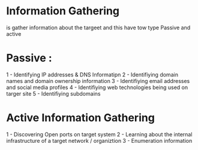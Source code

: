 # Information Gathering
is gather information about the targeet and this have tow type Passive and active

# Passive :
1 - Identifying IP addresses & DNS Informatipn
2 - Identifiying domain names and domain ownership information
3 - Identifiying email addresses and social media profiles 
4 - Identifiying web technologies being used on targer site 
5 - Identifiying subdomains

# Active Information Gathering 
1 - Discovering Open ports on target system 
2 - Learning about the internal infrastructure of a target network / organiztion
3 - Enumeration information
